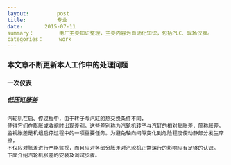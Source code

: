 ```yaml
---
layout:     	post
title:			专业
date:       2015-07-11
summary：		电厂主要知识整理，主要内容为自动化知识，包括PLC、现场仪表。
categories： 	work
---
```


### 本文章不断更新本人工作中的处理问题

#### 一次仪表

#####  低压缸胀差

	汽轮机在启、停过程中，由于转子与汽缸的热交换条件不同，
	使得它们在膨胀或收缩时出现差别。这些差别称为汽轮机转子与汽缸的相对膨胀差，简称胀差。
	监视胀差是机组启停过程中的一项重要任务。为避免轴向间隙变化到危险程度使动静部分发生摩擦，
	不仅应对胀差进行严格监视，而且应对各部分胀差对汽轮机正常运行的影响应有足够的认识。
	下面介绍汽轮机胀差的安装及调试步骤。 
